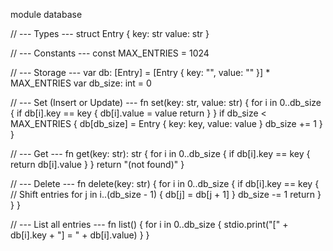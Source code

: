 module database

// --- Types ---
struct Entry {
    key: str
    value: str
}

// --- Constants ---
const MAX_ENTRIES = 1024

// --- Storage ---
var db: [Entry] = [Entry { key: "", value: "" }] * MAX_ENTRIES
var db_size: int = 0

// --- Set (Insert or Update) ---
fn set(key: str, value: str) {
    for i in 0..db_size {
        if db[i].key == key {
            db[i].value = value
            return
        }
    }
    if db_size < MAX_ENTRIES {
        db[db_size] = Entry { key: key, value: value }
        db_size += 1
    }
}

// --- Get ---
fn get(key: str): str {
    for i in 0..db_size {
        if db[i].key == key {
            return db[i].value
        }
    }
    return "(not found)"
}

// --- Delete ---
fn delete(key: str) {
    for i in 0..db_size {
        if db[i].key == key {
            // Shift entries
            for j in i..(db_size - 1) {
                db[j] = db[j + 1]
            }
            db_size -= 1
            return
        }
    }
}

// --- List all entries ---
fn list() {
    for i in 0..db_size {
        stdio.print("[" + db[i].key + "] = " + db[i].value)
    }
}